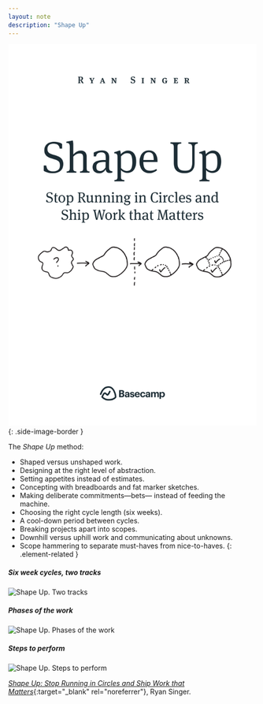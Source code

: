 ```yaml
---
layout: note
description: "Shape Up"
---
```


![Shape Up by Ryan Singer][1]
{: .side-image-border }

The *Shape Up* method:
- Shaped versus unshaped work.
- Designing at the right level of abstraction.
- Setting appetites instead of estimates.
- Concepting with breadboards and fat marker sketches.
- Making deliberate commitments—bets— instead of feeding the machine.
- Choosing the right cycle length (six weeks).
- A cool-down period between cycles.
- Breaking projects apart into scopes.
- Downhill versus uphill work and communicating about unknowns.
- Scope hammering to separate must-haves from nice-to-haves.
{: .element-related }

##### Six week cycles, two tracks
![Shape Up. Two tracks][3]

##### Phases of the work
![Shape Up. Phases of the work][4]

##### Steps to perform
![Shape Up. Steps to perform][5]

[*Shape Up: Stop Running in Circles and Ship Work that Matters*][2]{:target="_blank" rel="noreferrer"}, Ryan Singer.


[1]: /assets/images/notes/12/shape-up.svg
[2]: https://basecamp.com/shapeup
[3]: /assets/images/notes/12/two-tracks.png
[4]: /assets/images/notes/12/phases-of-work.png
[5]: /assets/images/notes/12/steps-to-perform.jpg
